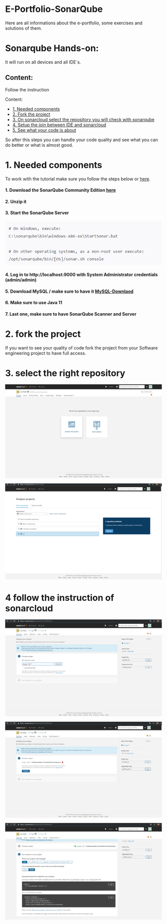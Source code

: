 # E-Portfolio-SonarQube

Here are all informations about the e-portfolio, some exercises and solutions of them.

# Sonarqube Hands-on:

It will run on all devices and all IDE´s.

## Content:

Follow the instruction

Content:
- [1. Needed components](#1-login-to-sonarcloud-with-github-account)
- [2. Fork the project](#2-fork-the-project)
- [3. On sonarcloud select the repository you will check with sonarqube](#3-on-sonarcloud-select-the-repository-you-will-check-with-sonarqube)
- [4. Setup the join between IDE and sonarcloud](#4-setup-the-join-between-IDE-and-sonarcloud)
- [5. See what your code is about](#5-see-what-your-code-is-about)

So after this steps you can handle your code quality and see what you can do better or what is almost good.

# 1. Needed components

To work with the tutorial make sure you follow the steps below or [here](#https://docs.sonarqube.org/latest/setup/get-started-2-minutes/).

#### 1. Download the SonarQube Community Edition [here](#https://www.sonarqube.org/downloads/) 
#### 2. Unzip it
#### 3. Start the SonarQube Server
![Login](Images/WindowsCommand.PNG)
#### 4. Log in to http://localhost:9000 with System Administrator credentials (admin/admin)
#### 5. Download MySQL / make sure to have it [MySQL-Downlaod](#https://dev.mysql.com/downloads/)
#### 6. Make sure to use Java 11
#### 7. Last one, make sure to have SonarQube Scanner and Server

# 2. fork the project

If you want to see your quality of code fork the project from your Software engineering project to have full access.

# 3. select the right repository


![Log-in](Images/Screenshot3.png)


![Log-in](Images/Screenshot4.png)


# 4 follow the instruction of sonarcloud


![Log-in](Images/Screenshot5.png)


![Log-in](Images/Screenshot7.png)



![Log-in](Images/Screenshot8.png)

